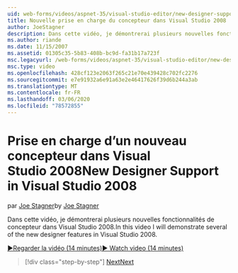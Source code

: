 ```yaml
---
uid: web-forms/videos/aspnet-35/visual-studio-editor/new-designer-support-in-visual-studio-2008
title: Nouvelle prise en charge du concepteur dans Visual Studio 2008 | Microsoft Docs
author: JoeStagner
description: Dans cette vidéo, je démontrerai plusieurs nouvelles fonctionnalités de concepteur dans Visual Studio 2008.
ms.author: riande
ms.date: 11/15/2007
ms.assetid: 01305c35-5b83-408b-bc9d-fa31b17a723f
msc.legacyurl: /web-forms/videos/aspnet-35/visual-studio-editor/new-designer-support-in-visual-studio-2008
msc.type: video
ms.openlocfilehash: 428cf123e2063f265c21e70e439428c702fc2276
ms.sourcegitcommit: e7e91932a6e91a63e2e46417626f39d6b244a3ab
ms.translationtype: MT
ms.contentlocale: fr-FR
ms.lasthandoff: 03/06/2020
ms.locfileid: "78572855"
---
```

# <a name="new-designer-support-in-visual-studio-2008"></a><span data-ttu-id="ebc73-103">Prise en charge d’un nouveau concepteur dans Visual Studio 2008</span><span class="sxs-lookup"><span data-stu-id="ebc73-103">New Designer Support in Visual Studio 2008</span></span>

<span data-ttu-id="ebc73-104">par [Joe Stagner](https://github.com/JoeStagner)</span><span class="sxs-lookup"><span data-stu-id="ebc73-104">by [Joe Stagner](https://github.com/JoeStagner)</span></span>

<span data-ttu-id="ebc73-105">Dans cette vidéo, je démontrerai plusieurs nouvelles fonctionnalités de concepteur dans Visual Studio 2008.</span><span class="sxs-lookup"><span data-stu-id="ebc73-105">In this video I will demonstrate several of the new designer features in Visual Studio 2008.</span></span>

[<span data-ttu-id="ebc73-106">&#9654;Regarder la vidéo (14 minutes)</span><span class="sxs-lookup"><span data-stu-id="ebc73-106">&#9654; Watch video (14 minutes)</span></span>](https://channel9.msdn.com/Blogs/ASP-NET-Site-Videos/new-designer-support-in-visual-studio-2008)

> [!div class="step-by-step"]
> [<span data-ttu-id="ebc73-107">Next</span><span class="sxs-lookup"><span data-stu-id="ebc73-107">Next</span></span>](javascript-intellisense-support-in-visual-studio-2008.md)
